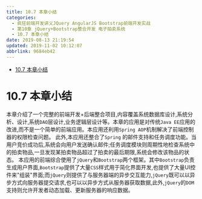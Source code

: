 ```yaml
---
title: 10.7 本章小结
categories: 
  - 疯狂前端开发讲义JQuery AngularJS Bootstrap前端开发实战
  - 第10章 jQuery+Bootstrap整合开发 电子拍卖系统
  - 10.7 本章小结
date: 2019-08-13 21:19:54
updated: 2019-11-02 10:12:07
abbrlink: 9684eb42
---
```

<div id='my_toc'>

- [10.7 本章小结](/JavaReadingNotes/9684eb42/#10-7-本章小结)

</div>
<!--more-->
<script>if (navigator.platform.toLowerCase() == 'win32'){document.getElementById('my_toc').style.display = 'none';}</script>

<!--end-->
# 10.7 本章小结 #
本章介绍了一个完整的前端开发+后端整合项目,内容覆盖系统数据库设计,系统分析、设计,系统`DAO`层设计,业务逻辑层设计等。本章的应用是对传统`Java EE`应用的改进,而不是一个简单的前端应用。本应用还利用`Spring AOP`机制解决了前端控制器的权限检查问题。
此外,本应用还整合了`Spring` 的邮件支持和任务调度功能。当用户竞价成功后,系统会向用户发送确认邮件;任务调度模块则周期性地检查系统中的拍卖物品,一旦发现某拍卖物品超过了拍卖的最后期限,系统会修改该物品的状态。
本应用的前端综合使用了`jQuery`和`Bootstrap`两个框架。其中`Bootstrap`负责生成用户界面,`Bootstrap`提供了大量`CSS`样式用于简化界面开发,也提供了大量UI控件来"组装"界面;而`jQuery`则提供了与服务器端的异步交互能力,`jQuery`既可以以异步方式向服务器提交请求,也可以以异步方式从服务器获取数据,此外,`jQuery`的`DOM`支持则允许开发者动态加载、更新服务器的响应数据。

